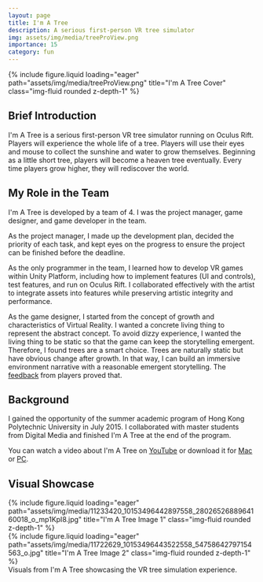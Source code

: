 ```yaml
---
layout: page
title: I'm A Tree
description: A serious first-person VR tree simulator
img: assets/img/media/treeProView.png
importance: 15
category: fun
---
```


<div class="row">
    <div class="col-sm mt-3 mt-md-0">
        {% include figure.liquid loading="eager" path="assets/img/media/treeProView.png" title="I'm A Tree Cover" class="img-fluid rounded z-depth-1" %}
    </div>
</div>

## Brief Introduction

I'm A Tree is a serious first-person VR tree simulator running on Oculus Rift. Players will experience the whole life of a tree. Players will use their eyes and mouse to collect the sunshine and water to grow themselves. Beginning as a little short tree, players will become a heaven tree eventually. Every time players grow higher, they will rediscover the world.

## My Role in the Team

I'm A Tree is developed by a team of 4. I was the project manager, game designer, and game developer in the team.

As the project manager, I made up the development plan, decided the priority of each task, and kept eyes on the progress to ensure the project can be finished before the deadline.

As the only programmer in the team, I learned how to develop VR games within Unity Platform, including how to implement features (UI and controls), test features, and run on Oculus Rift. I collaborated effectively with the artist to integrate assets into features while preserving artistic integrity and performance.

As the game designer, I started from the concept of growth and characteristics of Virtual Reality. I wanted a concrete living thing to represent the abstract concept. To avoid dizzy experience, I wanted the living thing to be static so that the game can keep the storytelling emergent. Therefore, I found trees are a smart choice. Trees are naturally static but have obvious change after growth. In that way, I can build an immersive environment narrative with a reasonable emergent storytelling. The [feedback](https://www.youtube.com/watch?v=HJuJhg_ecDg) from players proved that.

## Background

I gained the opportunity of the summer academic program of Hong Kong Polytechnic University in July 2015. I collaborated with master students from Digital Media and finished I'm A Tree at the end of the program.

You can watch a video about I'm A Tree on [YouTube](https://www.youtube.com/watch?v=rWNNK8OV188) or download it for [Mac](https://www.dropbox.com/s/es4byrfl5kmmvn7/I%27m%20a%20Tree_Mac.zip?dl=0) or [PC](https://www.dropbox.com/s/fp6cc7sq79xdots/I%27m%20a%20Tree_PC.zip?dl=0).

## Visual Showcase

<div class="row">
    <div class="col-sm mt-3 mt-md-0">
        {% include figure.liquid loading="eager" path="assets/img/media/11233420_10153496442897558_2802652688964160018_o_mp1KpI8.jpg" title="I'm A Tree Image 1" class="img-fluid rounded z-depth-1" %}
    </div>
    <div class="col-sm mt-3 mt-md-0">
        {% include figure.liquid loading="eager" path="assets/img/media/11722629_10153496443522558_54758642797154563_o.jpg" title="I'm A Tree Image 2" class="img-fluid rounded z-depth-1" %}
    </div>
</div>
<div class="caption">
    Visuals from I'm A Tree showcasing the VR tree simulation experience.
</div>
